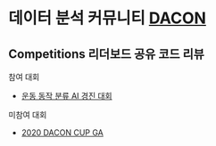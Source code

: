 # 데이터 분석 커뮤니티 [DACON](https://dacon.io/main) 
## Competitions  리더보드 공유 코드 리뷰 

참여 대회
- [운동 동작 분류 AI 경진 대회](https://dacon.io/competitions/official/235689/overview/) 

미참여 대회 
- [2020 DACON CUP GA](https://dacon.io/competitions/official/235683/overview/) 
